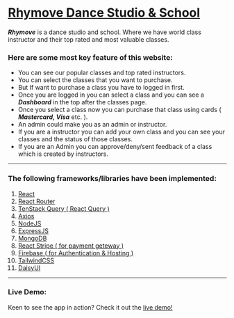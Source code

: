 # [Rhymove Dance Studio & School](https://rhymove-2023.web.app)
***Rhymove*** is a dance studio and school. Where we have world class instructor and their top rated and most valuable classes. 

### Here are some most key feature of this website:
- You can see our popular classes and top rated instructors.
- You can select the classes that you want to purchase. 
- But If want to purchase a class you have to logged in first.
- Once you are logged in you can select a class and you can see a ***Dashboard*** in the top after the classes page.
- Once you select a class now you can purchase that class using cards ( ***Mastercard, Visa*** etc. ).
- An admin could make you as an admin or instructor.
- If you are a instructor you can add your own class and you can see your classes and the status of those classes.
- If you are an Admin you can approve/deny/sent feedback of a class which is created by instructors.

-------
### The following frameworks/libraries have been implemented:
1. [React](https://react.dev/)
2. [React Router](https://reactrouter.com/en/main)
3. [TenStack Query ( React Query )](https://tanstack.com/query/v3/)
4. [Axios](https://axios-http.com/docs/intro)
5. [NodeJS](https://nodejs.org/en)
6. [ExpressJS](https://expressjs.com/)
7. [MongoDB](https://www.mongodb.com/)
8. [React Stripe ( for payment geteway )](https://www.npmjs.com/package/@stripe/react-stripe-js)
9. [Firebase ( for Authentication & Hosting )](https://firebase.google.com/)
10. [TailwindCSS](https://tailwindcss.com/)
11. [DaisyUI](https://daisyui.com/)

-----------
### Live Demo: 
Keen to see the app in action? Check it out the [live demo!](https://rhymove-2023.web.app)
